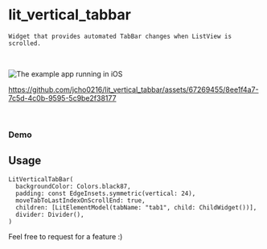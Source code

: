 # lit_vertical_tabbar

``` Widget that provides automated TabBar changes when ListView is scrolled. ``` 
 
<br/>

![The example app running in iOS](https://github.com/flutter/plugins/blob/main/packages/video_player/video_player/doc/demo_ipod.gif?raw=true)

 https://github.com/jcho0216/lit_vertical_tabbar/assets/67269455/8ee1f4a7-7c5d-4c0b-9595-5c9be2f38177

<br/>

### Demo


## Usage
```
LitVerticalTabBar(
  backgroundColor: Colors.black87,
  padding: const EdgeInsets.symmetric(vertical: 24),
  moveTabToLastIndexOnScrollEnd: true,
  children: [LitElementModel(tabName: "tab1", child: ChildWidget())],
  divider: Divider(),
)
```

Feel free to request for a feature :)
